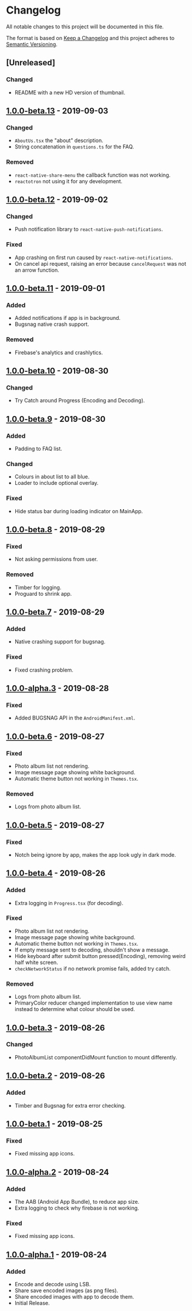 # Changelog

All notable changes to this project will be documented in this file.

The format is based on [Keep a Changelog](http://keepachangelog.com/en/1.0.0/)
and this project adheres to [Semantic Versioning](http://semver.org/spec/v2.0.0.html).

## [Unreleased]
### Changed
- README with a new HD version of thumbnail.

## [1.0.0-beta.13] - 2019-09-03
### Changed
- `AboutUs.tsx` the "about" description.
- String concatenation in `questions.ts` for the FAQ.

### Removed
- `react-native-share-menu` the callback function was not working.
- `reactotron` not using it for any development.

## [1.0.0-beta.12] - 2019-09-02
### Changed
- Push notification library to `react-native-push-notifications`.

### Fixed
- App crashing on first run caused by `react-native-notifications`.
- On cancel api request, raising an error because `cancelRequest` was not an arrow function.

## [1.0.0-beta.11] - 2019-09-01
### Added
- Added notifications if app is in background.
- Bugsnag native crash support.

### Removed
- Firebase's analytics and crashlytics. 

## [1.0.0-beta.10] - 2019-08-30
### Changed
- Try Catch around Progress (Encoding and Decoding).

## [1.0.0-beta.9] - 2019-08-30
### Added
- Padding to FAQ list.

### Changed
- Colours in about list to all blue.
- Loader to include optional overlay.

### Fixed
- Hide status bar during loading indicator on MainApp.

## [1.0.0-beta.8] - 2019-08-29
### Fixed
- Not asking permissions from user.

### Removed
- Timber for logging.
- Proguard to shrink app.

## [1.0.0-beta.7] - 2019-08-29
### Added
- Native crashing support for bugsnag.

### Fixed
- Fixed crashing problem.

## [1.0.0-alpha.3] - 2019-08-28
### Fixed
- Added BUGSNAG API in the `AndroidManifest.xml`.

## [1.0.0-beta.6] - 2019-08-27
### Fixed
- Photo album list not rendering.
- Image message page showing white background.
- Automatic theme button not working in `Themes.tsx`.

### Removed
- Logs from photo album list.

## [1.0.0-beta.5] - 2019-08-27
### Fixed
- Notch being ignore by app, makes the app look ugly in dark mode.

## [1.0.0-beta.4] - 2019-08-26
### Added
- Extra logging in `Progress.tsx` (for decoding).

### Fixed
- Photo album list not rendering.
- Image message page showing white background.
- Automatic theme button not working in `Themes.tsx`.
- If empty message sent to decoding, shouldn't show a message.
- Hide keyboard after submit button pressed(Encoding), removing weird half white screen.
- `checkNetworkStatus` if no network promise fails, added try catch.

### Removed
- Logs from photo album list.
- PrimaryColor reducer changed implementation to use view name instead to determine what colour should be used.

## [1.0.0-beta.3] - 2019-08-26
### Changed
- PhotoAlbumList componentDidMount function to mount differently.

## [1.0.0-beta.2] - 2019-08-26
### Added
- Timber and Bugsnag for extra error checking.

## [1.0.0-beta.1] - 2019-08-25
### Fixed
- Fixed missing app icons.

## [1.0.0-alpha.2] - 2019-08-24
### Added
- The AAB (Android App Bundle), to reduce app size.
- Extra logging to check why firebase is not working.

### Fixed
- Fixed missing app icons.

## [1.0.0-alpha.1] - 2019-08-24
### Added
- Encode and decode using LSB.
- Share save encoded images (as png files).
- Share encoded images with app to decode them.
- Initial Release.

[1.0.0-beta.13]: https://gitlab.com/stegappasaurus/stegappasaurus-app/-/tags/release%2F1.0.0-beta.13
[1.0.0-beta.12]: https://gitlab.com/stegappasaurus/stegappasaurus-app/-/tags/release%2F1.0.0-beta.12
[1.0.0-beta.11]: https://gitlab.com/stegappasaurus/stegappasaurus-app/-/tags/release%2F1.0.0-beta.11
[1.0.0-beta.10]: https://gitlab.com/stegappasaurus/stegappasaurus-app/-/tags/release%2F1.0.0-beta.10
[1.0.0-beta.9]: https://gitlab.com/stegappasaurus/stegappasaurus-app/-/tags/release%2F1.0.0-beta.9
[1.0.0-beta.8]: https://gitlab.com/stegappasaurus/stegappasaurus-app/-/tags/release%2F1.0.0-beta.8
[1.0.0-beta.7]: https://gitlab.com/stegappasaurus/stegappasaurus-app/-/tags/release%2F1.0.0-beta.7
[1.0.0-alpha.3]: https://gitlab.com/stegappasaurus/stegappasaurus-app/-/tags/release%2F1.0.0-alpha.3
[1.0.0-beta.6]: https://gitlab.com/stegappasaurus/stegappasaurus-app/-/tags/release%2F1.0.0-beta.6
[1.0.0-beta.5]: https://gitlab.com/stegappasaurus/stegappasaurus-app/-/tags/release%2F1.0.0-beta.5
[1.0.0-beta.4]: https://gitlab.com/stegappasaurus/stegappasaurus-app/-/tags/release%2F1.0.0-beta.4
[1.0.0-beta.3]: https://gitlab.com/stegappasaurus/stegappasaurus-app/-/tags/release%2F1.0.0-beta.3
[1.0.0-beta.2]: https://gitlab.com/stegappasaurus/stegappasaurus-app/-/tags/release%2F1.0.0-beta.2
[1.0.0-beta.1]: https://gitlab.com/stegappasaurus/stegappasaurus-app/-/tags/release%2F1.0.0-beta.1
[1.0.0-alpha.2]: https://gitlab.com/stegappasaurus/stegappasaurus-app/-/tags/release%2F1.0.0-alpha.2
[1.0.0-alpha.1]: https://gitlab.com/stegappasaurus/stegappasaurus-app/-/tags/release%2F1.0.0-alpha.1
